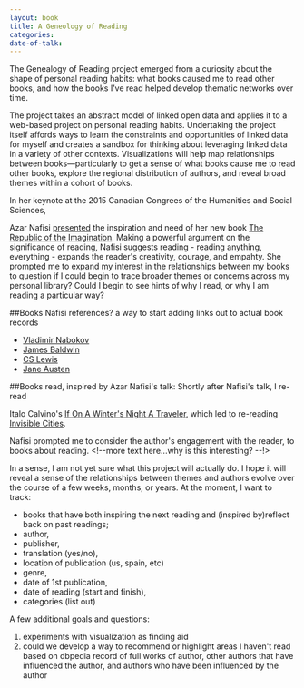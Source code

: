 ```yaml
---
layout: book
title: A Geneology of Reading
categories:
date-of-talk:
---
```


The Genealogy of Reading project emerged from a curiosity about the shape of personal reading habits: what books caused me to read other books, and how the books I’ve read helped develop thematic networks over time.

The project takes an abstract model of linked open data and applies it to a web-based project on personal reading habits. Undertaking the project itself affords ways to learn the constraints and opportunities of linked data for myself and creates a sandbox for thinking about leveraging linked data in a variety of other contexts. Visualizations will help map relationships between books—particularly to get a sense of what books cause me to read other books, explore the regional distribution of authors, and reveal broad themes within a cohort of books.

In her keynote at the 2015 Canadian Congrees of the Humanities and Social Sciences, <div resource="http://dbpedia.org/resource/Azar_Nafisi" typeof="Person">Azar Nafisi <a href="http://congress2015.ca/program/events/nafisi">presented</a> the inspiration and need of her new book <a href="http://www.worldcat.org/oclc/885983017" typeof="Text" property="creator">The Republic of the Imagination</a>. Making a powerful argument on the significance of reading, Nafisi suggests reading - reading anything, everything - expands the reader's creativity, courage, and empahty. She prompted me to expand my interest in the relationships between my books to question if I could begin to trace broader themes or concerns across my personal library? Could I begin to see hints of why I read, or why I am reading a particular way?


##Books Nafisi references?
a way to start adding links out to actual book records
* <a href="http://dbpedia.org/resource/Vladimir_Nabokov" typeof="Person" property="referenced">Vladimir Nabokov</a>
*  <a href="http://dbpedia.org/resource/James_Baldwin" typeof="Person" property="referenced">James Baldwin</a>
* <a href="http://dbpedia.org/resource/C._S._Lewis">CS Lewis</a>
* <a href="http://dbpedia.org/resource/Jane_Austen">Jane Austen</a>

##Books read, inspired by Azar Nafisi's talk:
Shortly after Nafisi's talk, I re-read <div resource="http://dbpedia.org/resource/Italo_Calvino">Italo Calvino's <a href="http://www.worldcat.org/oclc/7197128" typeof="Text" property="creator">If On A Winter's Night A Traveler</a>, which led to re-reading <a href ="http://uva.worldcat.org/oclc/3380425" typeof="Text" property="creator">Invisible Cities</a>.

Nafisi prompted me to consider the author's engagement with the reader, to  books about reading. <!--more text here...why is this interesting? --!>
</div>

In a sense, I am not yet sure what this project will actually do. I hope it will reveal a sense of the relationships between themes and authors evolve over the course of a few weeks, months, or years. At the moment, I want to track:

* books that have both inspiring the next reading and (inspired by)reflect back on past
readings;
* author,
* publisher,
* translation (yes/no),
* location of publication (us, spain, etc)
* genre,
* date of 1st publication,
* date of reading (start and finish),
* categories (list out)

A few additional goals and questions:
1. experiments with visualization as finding aid
2. could we develop a way to recommend or highlight areas I  haven't read based on dbpedia record of full works of author, other authors that have influenced the author, and authors who have been influenced by the author

</div>
